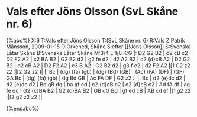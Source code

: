# Vals efter Jöns Olsson (SvL Skåne nr. 6)

{%abc%}
X:6
T:Vals efter Jöns Olsson
T:(SvL Skåne nr. 6)
R:Vals
Z:Patrik Månsson, 2009-01-15
O:Örkened, Skåne
S:efter [[!Jöns Olsson]]
S:Svenska Låtar Skåne
B:Svenska Låtar Skåne
M:3/4
L:1/8
K:G
|: D2 G2 B2 | d2 cB c2 | D2 F2 A2 | c2 BA B2 | G2 B2 d2 |
g2 fe d2 | d2 A2 B2 | c2 {d}cB A2 | D2 G2 B2 | d2 cB A2 |
D2 F2 A2 | c3 B A2 | G2 B2 d2 | g3 f e2 | d2 F2 A2 |[1 G2 z2 z2 :|[2 G2 z2 ]|
|: Bc | (dg) (fa) (gb) | (dg) (Bd) (GB) | (Ac) (FA) (DF) |
 (GF) GA Bc | (dg) (fa) (gb) | dg Bd GB | Ac FA DF | G2 z2 :|
|: Bc | d2 {e}dc d2 | d2 {e}dc d2 | Bd gB dg |
ba gf ed | c2 {d}cB c2 | c2 {d}cB c2 | Ad fA df |
ag fe dc | G2 {c}BA B2 | G2 {c}BA B2 | GB dG Bd |
gf ed cB | AB cd ef |[1 g2 z2 :|[2 g2 z2 z2 ]|



{%endabc%}

